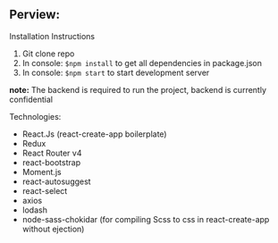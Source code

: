 ## Perview:

Installation Instructions

  1. Git clone repo
  2. In console: ```$npm install``` to get all dependencies in package.json
  3. In console: ```$npm start``` to start development server


  __note:__ The backend is required to run the project, backend is currently confidential


Technologies:
* React.Js (react-create-app boilerplate)
* Redux
* React Router v4
* react-bootstrap
* Moment.js
* react-autosuggest
* react-select
* axios
* lodash
* node-sass-chokidar (for compiling Scss to css in react-create-app without ejection)
